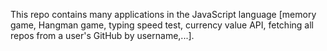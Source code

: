 This repo contains many applications in the JavaScript language [memory game, Hangman game, typing speed test, currency value API, fetching all repos from a user's GitHub by username,...].
